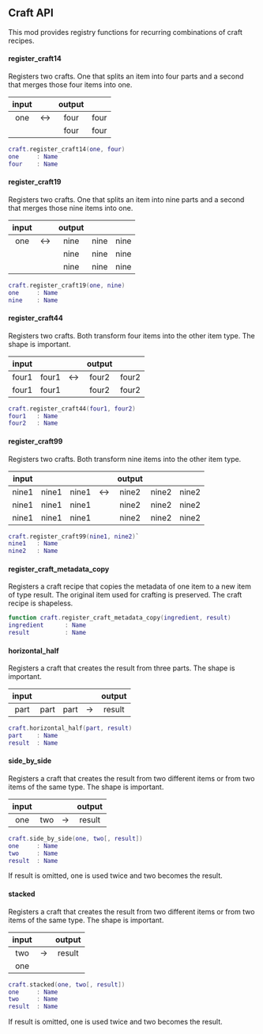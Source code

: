 Craft API 
---------

This mod provides registry functions for recurring combinations of craft
recipes.  

#### register_craft14
Registers two crafts. One that splits an item into four parts and a second that 
merges those four items into one.

| input	|	| output 	||
|:-----:|:-----:|:-------------:|:-----:|
| one	| &harr;| four 		| four	|
|	|	| four 	 	| four  |				
```lua
craft.register_craft14(one, four)
one     : Name
four    : Name
```

#### register_craft19
Registers two crafts. One that splits an item into nine parts and a second that 
merges those nine items into one.

| input	|	| output|||
|:-----:|:-----:|:-----:|:-----:|:-----:|
| one	| &harr;| nine 	| nine	| nine	|
| 	| 	| nine	| nine	| nine	|
| 	|	| nine	| nine	| nine	|
```lua
craft.register_craft19(one, nine)
one     : Name
nine    : Name
```

#### register_craft44
Registers two crafts. Both transform four items into the other item type. The 
shape is important.

| input	|	|	| output 	||
|:-----:|:-----:|:-----:|:-------------:|:-----:|
| four1	| four1	| &harr;| four2 	| four2	|
| four1	| four1	| 	| four2	 	| four2 |				
```lua
craft.register_craft44(four1, four2)
four1   : Name
four2   : Name
```

#### register_craft99
Registers two crafts. Both transform nine items into the other item type. 

| input	|	|	|	| output|||
|:-----:|:-----:|:-----:|:-----:|:-----:|:-----:|:-----:|
| nine1	| nine1	| nine1	| &harr;| nine2	| nine2	| nine2	|
| nine1	| nine1	| nine1	|	| nine2	| nine2	| nine2	|
| nine1	| nine1	| nine1	|	| nine2	| nine2	| nine2	|
```lua
craft.register_craft99(nine1, nine2)`
nine1   : Name
nine2   : Name
```

#### register_craft_metadata_copy
Registers a craft recipe that copies the metadata of one item to a new item of 
type result. The original item used for crafting is preserved. The craft recipe 
is shapeless.
```lua
function craft.register_craft_metadata_copy(ingredient, result)
ingredient      : Name
result          : Name
```

#### horizontal_half
Registers a craft that creates the result from three parts. The shape is 
important.

| input	|	|	|	| output|
|:-----:|:-----:|:-----:|:-----:|:-----:|
| part	| part	| part	| &rarr;| result
```lua
craft.horizontal_half(part, result)
part    : Name
result  : Name
```

#### side_by_side
Registers a craft that creates the result from two different items or from two 
items of the same type. The shape is important.

| input	|	|	| output|
|:-----:|:-----:|:-----:|:-----:|
| one	| two	| &rarr;| result

```lua
craft.side_by_side(one, two[, result])
one     : Name
two     : Name
result  : Name
```
If result is omitted, one is used twice and two becomes the result.

#### stacked
Registers a craft that creates the result from two different items or from two 
items of the same type. The shape is important.

| input	|	| output|
|:-----:|:-----:|:-----:|
| two	| &rarr;| result
| one	|	| 

```lua
craft.stacked(one, two[, result])
one     : Name
two     : Name
result  : Name
```
If result is omitted, one is used twice and two becomes the result.

